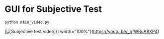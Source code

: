 # GUI for Subjective Test

```
python main_video.py
```

[![Subjective test video](http://img.youtube.com/vi/_gfWRuA8XP4/0.jpg)]{: width="100%"}(https://youtu.be/_gfWRuA8XP4)
